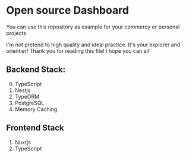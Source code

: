 # Open source Dashboard

You can use this repository as example for your commercy or personal projects

I'm not pretend to high quality and ideal practice. It's your explorer and orientier! Thank you for reading this file!
I hope you can all


## Backend Stack:

0. TypeScript
1. Nestjs
2. TypeORM
3. PostgreSQL
4. Memory Caching


## Frontend Stack

1. Nuxtjs
2. TypeScript